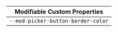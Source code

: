 | Modifiable Custom Properties       |
| ---------------------------------- |
| `--mod-picker-button-border-color` |
